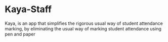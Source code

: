 # Kaya-Staff
Kaya, is an app that simplifies the rigorous usual way of student attendance marking, by eliminating the usual way of marking student attendance using pen and paper
